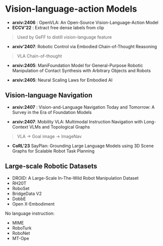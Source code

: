 # Vision-language-action Models

* **arxiv:2406** : OpenVLA: An Open-Source Vision-Language-Action Model
* **ECCV'22** : Extract free dense labels from clip
> Used by GeFF to distill vision-language feature

* **arxiv'2407**: Robotic Control via Embodied Chain-of-Thought Reasoning
> VLA Chain-of-thought

* **arxiv:2405**: ManiFoundation Model for General-Purpose Robotic Manipulation of
Contact Synthesis with Arbitrary Objects and Robots

* **arxiv:2405**: Neural Scaling Laws for Embodied AI

## Vision-language Navigation

* **arxiv:2407** : Vision-and-Language Navigation Today and Tomorrow: A Survey in the Era of Foundation Models

* **arxiv:2407**: Mobility VLA: Multimodal Instruction Navigation with Long-Context VLMs and Topological Graphs
> VLA -> Goal image -> ImageNav

* **CoRL'23** SayPlan: Grounding Large Language Models using 3D Scene Graphs for Scalable Robot Task Planning

## Large-scale Robotic Datasets

* DROID: A Large-Scale In-The-Wild Robot Manipulation Dataset
* RH20T
* RoboSet
* BridgeData V2
* DobbE
* Open X-Embodiment

No language instruction:
* MIME
* RoboTurk
* RoboNet
* MT-Ope
